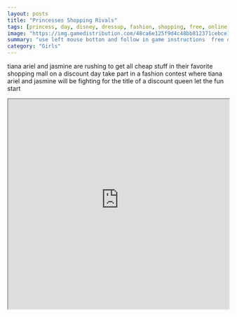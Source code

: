 ```yaml
---
layout: posts
title: "Princesses Shopping Rivals"
tags: [princess, day, disney, dressup, fashion, shopping, free, online, games, oyna, game, free, games, play, play, games]
image: "https://img.gamedistribution.com/48ca6e125f9d4c48bb812371cebce17a-512x384.jpeg"
summary: "use left mouse botton and follow in game instructions  free online games oyna game free games play play games"
category: "Girls"
---
```


tiana ariel and jasmine are rushing to get all cheap stuff in their favorite shopping mall on a discount day take part in a fashion contest where tiana ariel and jasmine will be fighting for the title of a discount queen let the fun start

<iframe width="100%" height="480px;" src="https://html5.gamedistribution.com/48ca6e125f9d4c48bb812371cebce17a/"></iframe>